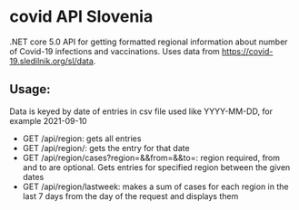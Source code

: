 # covid API Slovenia

.NET core 5.0 API for getting formatted regional information about number of Covid-19 infections and vaccinations. Uses data from https://covid-19.sledilnik.org/sl/data.

## Usage:
Data is keyed by date of entries in csv file used like YYYY-MM-DD, for example 2021-09-10
- GET /api/region: gets all entries
- GET /api/region/<YYYY-MM-DD>: gets the entry for that date
- GET /api/region/cases?region=<RR>&&from=<YYYY-MM-DD>&&to=<YYYY-MM-DD>: region required, from and to are optional. Gets entries for specified region between the given dates
- GET /api/region/lastweek: makes a sum of cases for each region in the last 7 days from the day of the request and displays them
